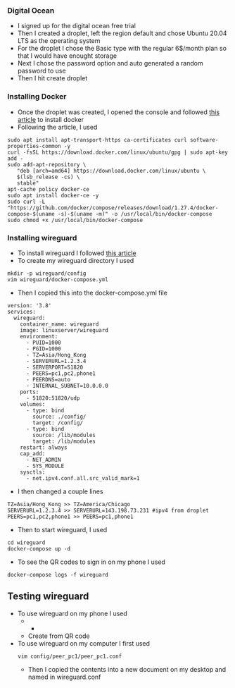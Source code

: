 ### Digital Ocean
- I signed up for the digital ocean free trial
- Then I created a droplet, left the region default and chose Ubuntu 20.04 LTS as the operating system
- For the droplet I chose the Basic type with the regular 6$/month plan so that I would have enought storage
- Next I chose the password option and auto generated a random password to use
- Then I hit create droplet
### Installing Docker
- Once the droplet was created, I opened the console and followed [this article](https://thematrix.dev/install-docker-and-docker-compose-on-ubuntu-20-04/) to install docker
- Following the article, I used
```
sudo apt install apt-transport-https ca-certificates curl software-properties-common -y
curl -fsSL https://download.docker.com/linux/ubuntu/gpg | sudo apt-key add -
sudo add-apt-repository \
   "deb [arch=amd64] https://download.docker.com/linux/ubuntu \
   $(lsb_release -cs) \
   stable"
apt-cache policy docker-ce
sudo apt install docker-ce -y
sudo curl -L "https://github.com/docker/compose/releases/download/1.27.4/docker-compose-$(uname -s)-$(uname -m)" -o /usr/local/bin/docker-compose
sudo chmod +x /usr/local/bin/docker-compose
```
### Installing wireguard
- To install wireguard I followed [this article](https://thematrix.dev/setup-wireguard-vpn-server-with-docker/)
- To create my wireguard directory I used
```
mkdir -p wireguard/config
vim wireguard/docker-compose.yml
```
- Then I copied this into the docker-compose.yml file
```
version: '3.8'
services:
  wireguard:
    container_name: wireguard
    image: linuxserver/wireguard
    environment:
      - PUID=1000
      - PGID=1000
      - TZ=Asia/Hong_Kong
      - SERVERURL=1.2.3.4
      - SERVERPORT=51820
      - PEERS=pc1,pc2,phone1
      - PEERDNS=auto
      - INTERNAL_SUBNET=10.0.0.0
    ports:
      - 51820:51820/udp
    volumes:
      - type: bind
        source: ./config/
        target: /config/
      - type: bind
        source: /lib/modules
        target: /lib/modules
    restart: always
    cap_add:
      - NET_ADMIN
      - SYS_MODULE
    sysctls:
      - net.ipv4.conf.all.src_valid_mark=1
```
- I then changed a couple lines
```
TZ=Asia/Hong_Kong >> TZ=America/Chicago
SERVERURL=1.2.3.4 >> SERVERURL=143.198.73.231 #ipv4 from droplet
PEERS=pc1,pc2,phone1 >> PEERS=pc1,phone1
```
- Then to start wireguard, I used
```
cd wireguard
docker-compose up -d
```
- To see the QR codes to sign in on my phone I used
```
docker-compose logs -f wireguard
```
## Testing wireguard
- To use wireguard on my phone I used
	- +
	- Create from QR code
- To use wireguard on my computer I first used
	```
	vim config/peer_pc1/peer_pc1.conf
	```
	- Then I copied the contents into a new document on my desktop and named in wireguard.conf 
